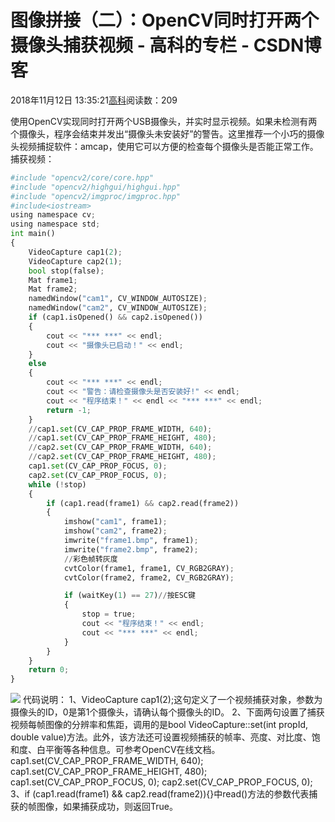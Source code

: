 
# 图像拼接（二）：OpenCV同时打开两个摄像头捕获视频 - 高科的专栏 - CSDN博客

2018年11月12日 13:35:21[高科](https://me.csdn.net/pbymw8iwm)阅读数：209


使用OpenCV实现同时打开两个USB摄像头，并实时显示视频。如果未检测有两个摄像头，程序会结束并发出“摄像头未安装好”的警告。这里推荐一个小巧的摄像头视频捕捉软件：amcap，使用它可以方便的检查每个摄像头是否能正常工作。
捕获视频：
```python
#include "opencv2/core/core.hpp"
#include "opencv2/highgui/highgui.hpp"
#include "opencv2/imgproc/imgproc.hpp"
#include<iostream>
using namespace cv;
using namespace std;
int main()
{
    VideoCapture cap1(2);
    VideoCapture cap2(1);
    bool stop(false);
    Mat frame1;
    Mat frame2;
    namedWindow("cam1", CV_WINDOW_AUTOSIZE);
    namedWindow("cam2", CV_WINDOW_AUTOSIZE);
    if (cap1.isOpened() && cap2.isOpened())
    {
        cout << "*** ***" << endl;
        cout << "摄像头已启动！" << endl;
    }
    else
    {
        cout << "*** ***" << endl;
        cout << "警告：请检查摄像头是否安装好!" << endl;
        cout << "程序结束！" << endl << "*** ***" << endl;
        return -1;
    }
    //cap1.set(CV_CAP_PROP_FRAME_WIDTH, 640);
    //cap1.set(CV_CAP_PROP_FRAME_HEIGHT, 480);
    //cap2.set(CV_CAP_PROP_FRAME_WIDTH, 640);
    //cap2.set(CV_CAP_PROP_FRAME_HEIGHT, 480);
    cap1.set(CV_CAP_PROP_FOCUS, 0);
    cap2.set(CV_CAP_PROP_FOCUS, 0);
    while (!stop)
    {
        if (cap1.read(frame1) && cap2.read(frame2))
        {
            imshow("cam1", frame1);
            imshow("cam2", frame2);
            imwrite("frame1.bmp", frame1);
            imwrite("frame2.bmp", frame2);
            //彩色帧转灰度
            cvtColor(frame1, frame1, CV_RGB2GRAY);
            cvtColor(frame2, frame2, CV_RGB2GRAY);

            if (waitKey(1) == 27)//按ESC键
            {
                stop = true;
                cout << "程序结束！" << endl;
                cout << "*** ***" << endl;
            }
        }
    }
    return 0;
}
```
![](https://img-blog.csdn.net/20170118201446580?watermark/2/text/aHR0cDovL2Jsb2cuY3Nkbi5uZXQvY3psMzg5/font/5a6L5L2T/fontsize/400/fill/I0JBQkFCMA==/dissolve/70/gravity/SouthEast)
代码说明：
1、VideoCapture cap1(2);这句定义了一个视频捕获对象，参数为摄像头的ID，0是第1个摄像头，请确认每个摄像头的ID。
2、下面两句设置了捕获视频每帧图像的分辨率和焦距，调用的是bool VideoCapture::set(int propId, double value)方法。此外，该方法还可设置视频捕获的帧率、亮度、对比度、饱和度、白平衡等各种信息。可参考OpenCV在线文档。
cap1.set(CV_CAP_PROP_FRAME_WIDTH, 640);
cap1.set(CV_CAP_PROP_FRAME_HEIGHT, 480);
cap1.set(CV_CAP_PROP_FOCUS, 0);
cap2.set(CV_CAP_PROP_FOCUS, 0);
3、if (cap1.read(frame1) && cap2.read(frame2)){}中read()方法的参数代表捕获的帧图像，如果捕获成功，则返回True。

